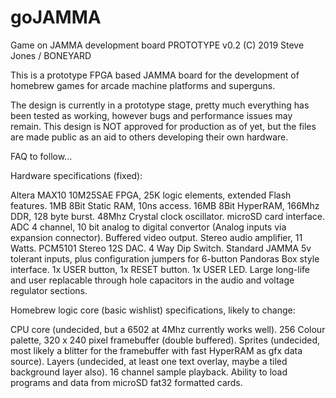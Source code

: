 # goJAMMA
Game on JAMMA development board PROTOTYPE v0.2 (C) 2019 Steve Jones / BONEYARD

This is a prototype FPGA based JAMMA board for the development of homebrew games for arcade machine platforms and superguns.

The design is currently in a prototype stage, pretty much everything has been tested as working, however bugs and performance issues may remain. This design is NOT approved for production as of yet, but the files are made public as an aid to others developing their own hardware.

FAQ to follow...


Hardware specifications (fixed):

Altera MAX10 10M25SAE FPGA, 25K logic elements, extended Flash features.
1MB 8Bit Static RAM, 10ns access.
16MB 8Bit HyperRAM, 166Mhz DDR, 128 byte burst.
48Mhz Crystal clock oscillator.
microSD card interface.
ADC 4 channel, 10 bit analog to digital convertor (Analog inputs via expansion connector).
Buffered video output.
Stereo audio amplifier, 11 Watts.
PCM5101 Stereo 12S DAC.
4 Way Dip Switch.
Standard JAMMA 5v tolerant inputs, plus configuration jumpers for 6-button Pandoras Box style interface.
1x USER button, 1x RESET button.
1x USER LED.
Large long-life and user replacable through hole capacitors in the audio and voltage regulator sections.


Homebrew logic core (basic wishlist) specifications, likely to change:

CPU core (undecided, but a 6502 at 4Mhz currently works well).
256 Colour palette, 320 x 240 pixel framebuffer (double buffered).
Sprites (undecided, most likely a blitter for the framebuffer with fast HyperRAM as gfx data source).
Layers (undecided, at least one text overlay, maybe a tiled background layer also).
16 channel sample playback.
Ability to load programs and data from microSD fat32 formatted cards.





